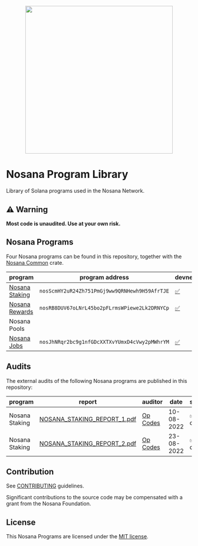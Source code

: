 <h1 align="center">
  <br>
   <img width="400" src="https://nosana.io/img/Nosana_Logo_vertical_color_black.svg" />
  <br>
</h1>

# Nosana Program Library

Library of Solana programs used in the Nosana Network.

## ⚠ Warning

**Most code is unaudited. Use at your own risk.**

## Nosana Programs

Four Nosana programs can be found in this repository, together with the [Nosana Common](docs/common.md) crate.


| program                           | program address                               | devnet                                                                                              | mainnet                                                                              |
|-----------------------------------|-----------------------------------------------|-----------------------------------------------------------------------------------------------------|--------------------------------------------------------------------------------------|
| [Nosana Staking](docs/staking.md) | `nosScmHY2uR24Zh751PmGj9ww9QRNHewh9H59AfrTJE` | [✅](https://explorer.solana.com/address/nosScmHY2uR24Zh751PmGj9ww9QRNHewh9H59AfrTJE?cluster=devnet) | [✅](https://explorer.solana.com/address/nosScmHY2uR24Zh751PmGj9ww9QRNHewh9H59AfrTJE) |
| [Nosana Rewards](docs/rewards.md) | `nosRB8DUV67oLNrL45bo2pFLrmsWPiewe2Lk2DRNYCp` | [✅](https://explorer.solana.com/address/nosRB8DUV67oLNrL45bo2pFLrmsWPiewe2Lk2DRNYCp?cluster=devnet) | ️                                                                                    |
| Nosana Pools                      |                                               |                                                                                                     |                                                                                      |
| [Nosana Jobs](docs/jobs.md)       | `nosJhNRqr2bc9g1nfGDcXXTXvYUmxD4cVwy2pMWhrYM` | [✅](https://explorer.solana.com/address/nosJhNRqr2bc9g1nfGDcXXTXvYUmxD4cVwy2pMWhrYM?cluster=devnet) |                                                                                      |

## Audits

The external audits of the following Nosana programs are published in this repository:

| program        | report                                                            | auditor                            | date       | status    |
|----------------|-------------------------------------------------------------------|------------------------------------|------------|-----------|
| Nosana Staking | [NOSANA_STAKING_REPORT_1.pdf](audits/NOSANA_STAKING_REPORT_1.pdf) | [Op Codes](https://opcodes.fr/en/) | 10-08-2022 | ✅ done    |
| Nosana Staking | [NOSANA_STAKING_REPORT_2.pdf](audits/NOSANA_STAKING_REPORT_2.pdf) | [Op Codes](https://opcodes.fr/en/) | 23-08-2022 | ✅ done    |

## Contribution

See [CONTRIBUTING](CONTRIBUTING.md) guidelines.

Significant contributions to the source code may be compensated with a grant from the Nosana Foundation.

## License

This Nosana Programs are licensed under the [MIT license](LICENSE).
